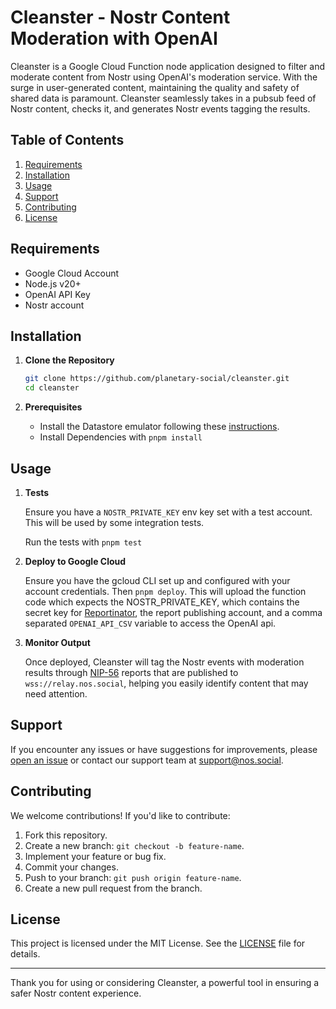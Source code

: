 # Cleanster - Nostr Content Moderation with OpenAI

Cleanster is a Google Cloud Function node application designed to filter and moderate content from Nostr using OpenAI's moderation service. With the surge in user-generated content, maintaining the quality and safety of shared data is paramount. Cleanster seamlessly takes in a pubsub feed of Nostr content, checks it, and generates Nostr events tagging the results.

## Table of Contents

1. [Requirements](#requirements)
2. [Installation](#installation)
3. [Usage](#usage)
4. [Support](#support)
5. [Contributing](#contributing)
6. [License](#license)

## Requirements

- Google Cloud Account
- Node.js v20+
- OpenAI API Key
- Nostr account

## Installation

1. **Clone the Repository**

   ```bash
   git clone https://github.com/planetary-social/cleanster.git
   cd cleanster
   ```

2. **Prerequisites**

   - Install the Datastore emulator following these [instructions](https://cloud.google.com/datastore/docs/tools/datastore-emulator).
   - Install Dependencies with `pnpm install`

## Usage

1. **Tests**

   Ensure you have a `NOSTR_PRIVATE_KEY` env key set with a test account. This will be used by some integration tests.

   Run the tests with `pnpm test`

2. **Deploy to Google Cloud**

   Ensure you have the gcloud CLI set up and configured with your account credentials. Then `pnpm deploy`. This will upload the function code which expects the NOSTR_PRIVATE_KEY, which contains the secret key for [Reportinator](https://njump.me/nprofile1qqs2m4gep0jxwdmg23kp3dt9mgaxnyjp7rsx5a0zm0qr7xrx85dhkfcpzemhxue69uhhyetvv9ujumn0wvh8xmmrd9skcl8vqu6), the report publishing account, and a comma separated `OPENAI_API_CSV` variable to access the OpenAI api. 

3. **Monitor Output**

   Once deployed, Cleanster will tag the Nostr events with moderation results through [NIP-56](https://github.com/nostr-protocol/nips/blob/master/56.md) reports that are published to `wss://relay.nos.social`, helping you easily identify content that may need attention.

## Support

If you encounter any issues or have suggestions for improvements, please [open an issue](https://github.com/your-repo/cleanster/issues) or contact our support team at support@nos.social.

## Contributing

We welcome contributions! If you'd like to contribute:

1. Fork this repository.
2. Create a new branch: `git checkout -b feature-name`.
3. Implement your feature or bug fix.
4. Commit your changes.
5. Push to your branch: `git push origin feature-name`.
6. Create a new pull request from the branch.

## License

This project is licensed under the MIT License. See the [LICENSE](LICENSE) file for details.

---

Thank you for using or considering Cleanster, a powerful tool in ensuring a safer Nostr content experience.
